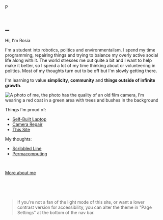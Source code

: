 P

# _

Hi, I'm Rosia

I'm a student into robotics, politics and environmentalism. I spend my time programming, repairing things and trying to balance my overly active social life along with it.
The world stresses me out quite a bit and I want to help make it better, so I spend a lot of my time thinking about or volunteering in politics. Most of my thoughts turn out to be off but I'm slowly getting there.

I'm learning to value **simplicity**, **community** and **things outside of infinite growth.**

<img src="profile.jpeg" alt="A photo of me, the photo has the quality of an old film camera, I'm wearing a red coat in a green area with trees and bushes in the background">

Things I'm proud of:
- [Self-Built Laptop](Laptop.html)
- [Camera Repair](Camera.html)
- [This Site](ThisSite.html)

My thoughts:
- [Scribbled Line](ScribbledLine.html)
- [Permacomputing](Permacomputing.html)

<br>

[More about me](About.html)

<br>
<br>
<br>

> If you're not a fan of the light mode of this site, or want a lower contrast version for accessibility, you can alter the theme in "Page Settings" at the bottom of the nav bar.
